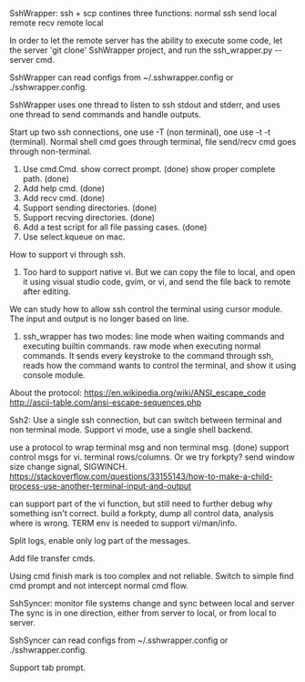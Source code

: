 
SshWrapper: ssh + scp
contines three functions:
  normal ssh
  send local remote
  recv remote local

In order to let the remote server has the ability to execute some code, let the server
'git clone' SshWrapper project, and run the ssh_wrapper.py --server cmd.

SshWrapper can read configs from ~/.sshwrapper.config or ./sshwrapper.config.

SshWrapper uses one thread to listen to ssh stdout and stderr, and uses one thread
  to send commands and handle outputs.

  Start up two ssh connections, one use -T (non terminal), one use -t -t (terminal).
  Normal shell cmd goes through terminal, file send/recv cmd goes through
  non-terminal.

1. Use cmd.Cmd.
   show correct prompt. (done)
   show proper complete path. (done)
2. Add help cmd. (done)
3. Add recv cmd. (done)
4. Support sending directories. (done)
5. Support recving directories. (done)
6. Add a test script for all file passing cases. (done)
7. Use select.kqueue on mac.

How to support vi through ssh.
1. Too hard to support native vi. But we can copy the file to local, and open
it using visual studio code, gvim, or vi, and send the file back to remote
after editing.

We can study how to allow ssh control the terminal using cursor module.
The input and output is no longer based on line.
1. ssh_wrapper has two modes:
  line mode when waiting commands and executing builtin commands.
  raw mode when executing normal commands. It sends every keystroke to the command through ssh,
  reads how the command wants to control the terminal, and show it using console module.

About the protocol:
  https://en.wikipedia.org/wiki/ANSI_escape_code
  http://ascii-table.com/ansi-escape-sequences.php


Ssh2:
Use a single ssh connection, but can switch between terminal and non terminal mode.
Support vi mode, use a single shell backend.

use a protocol to wrap terminal msg and non terminal msg. (done)
support control msgs for vi.
terminal rows/columns. Or we try forkpty?
  send window size change signal, SIGWINCH.
  https://stackoverflow.com/questions/33155143/how-to-make-a-child-process-use-another-terminal-input-and-output

can support part of the vi function, but still need to further debug why something isn't correct.
  build a forkpty, dump all control data, analysis where is wrong.
TERM env is needed to support vi/man/info.

Split logs, enable only log part of the messages.

Add file transfer cmds.


Using cmd finish mark is too complex and not reliable. Switch to simple find cmd prompt and not intercept normal cmd flow.


SshSyncer: monitor file systems change and sync between local and server
  The sync is in one direction, either from server to local, or from local to server.

SshSyncer can read configs from ~/.sshwrapper.config or ./sshwrapper.config.

Support tab prompt.